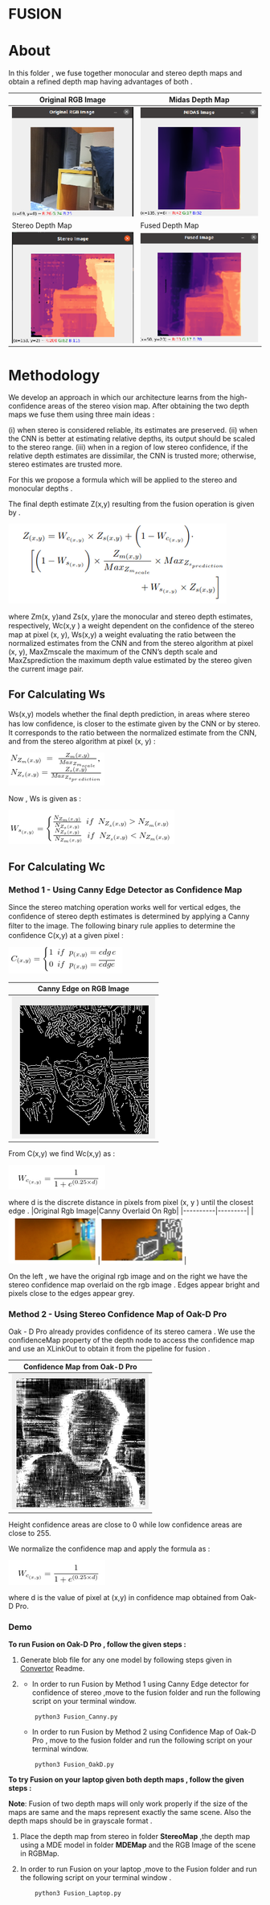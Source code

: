 # FUSION

# About 

In this folder , we fuse together monocular and stereo depth maps and obtain a refined depth map having advantages of both . 

|Original RGB Image|Midas Depth Map|
|----------|-----------|
|![ORGB](../Assets/Images/OrgRGB.png)|![mid](../Assets/Images/Midasimage.png)
|Stereo Depth Map|Fused Depth Map|
|![SDM](../Assets/Images/StereoImg.png)|![FDM](../Assets/Images/FusedImg.png)

# Methodology 

We develop an approach in which our architecture learns from the high-confidence areas of the stereo vision map. After obtaining the two depth maps we fuse them using three main ideas :

(i) when stereo is considered reliable, its estimates are preserved.
(ii) when the CNN is better at estimating relative depths, its output should be scaled to the stereo range.
(iii) when in a region of low stereo confidence, if the relative depth estimates are dissimilar, the CNN is trusted more; otherwise, stereo estimates are trusted more.

For this we propose a formula which will be applied to the stereo and monocular depths .



The final depth estimate Z(x,y) resulting from the fusion operation is given by .

![Fusion_Formula](../Assets/Images/Fusion_Formula.png)

where Zm(x, y)and Zs(x, y)are the monocular and stereo depth estimates, respectively, Wc(x,y ) a weight dependent on the conﬁdence of the stereo map at pixel (x, y), Ws(x,y) a weight evaluating the ratio between the normalized estimates from the CNN and from the stereo algorithm at pixel (x, y), MaxZmscale the maximum of the CNN’s depth scale and MaxZsprediction the maximum depth value estimated by the stereo given the current image pair.

## For Calculating Ws 

Ws(x,y) models whether the ﬁnal depth prediction, in areas where stereo has low conﬁdence, is closer to the estimate given by the CNN or by stereo. It corresponds to the ratio between the normalized estimate from the CNN, and from the stereo algorithm at pixel (x, y) : 

![Nzm_Nzs](../Assets/Images/Nzm_Nzs.png)

Now , Ws is given as : 

![Ws](../Assets/Images/Ws.png)


## For Calculating Wc

### Method 1 - Using Canny Edge Detector as Confidence Map



Since the stereo matching operation works well for vertical
edges, the conﬁdence of stereo depth estimates is determined
by applying a Canny ﬁlter to the image. The following
binary rule applies to determine the conﬁdence C(x,y) at a given pixel :


![Canny_Formula](../Assets/Images/Canny_formula.png)

|Canny Edge on RGB Image|
|----------|
|![Wc_Canny](../Assets/Images/Wc_Canny.png)|

From C(x,y) we find Wc(x,y) as :

![Wc_Formula](../Assets/Images/Wc_formula.png)

where d is the discrete distance in pixels from pixel (x, y ) until the closest edge .
|Original Rgb Image|Canny Overlaid On Rgb|
|----------|---------|
|![ORG_RGB ](../Assets/Images/Original_RGB.png)|![Can_RGB](../Assets/Images/Canny_On_RGB.png)|

On the left , we have the original rgb image and on the right we have the stereo confidence map overlaid on the rgb image . Edges appear bright and pixels close to the edges appear grey. 

### Method 2 - Using Stereo Confidence Map of Oak-D Pro

Oak - D Pro already provides confidence of its stereo camera . We use the confidenceMap property of the depth node to access the confidence map and use an XLinkOut to obtain it from the pipeline for fusion . 

|Confidence Map from Oak-D Pro|
|----------|
|![Wc_OAKD](../Assets/Images/Wc_OAKD.png)|

Height confidence areas are close to 0 while low confidence areas are close to 255. 

We normalize the confidence map and apply the formula as :

![Wc_Formula](../Assets/Images/Wc_formula.png)

where d is the value of pixel at (x,y) in confidence map obtained from Oak-D Pro.




### Demo
**To run Fusion on Oak-D Pro , follow the given steps :**

1. Generate blob file for any one model by following steps given in [Convertor](../Assets/Images/Converter) Readme.


1. 
    * In order to run Fusion by Method 1 using Canny Edge detector for confidence of stereo ,move to the fusion folder and run the following script on your terminal window.

    ```
        python3 Fusion_Canny.py
    ```

    * In order to run Fusion by Method 2 using Confidence Map of Oak-D Pro , move to the fusion folder and run the following script on your terminal window.


    
    ```
        python3 Fusion_OakD.py
    ```

**To try Fusion on your laptop given both depth maps , follow the given steps :**


**Note**: Fusion of two depth maps will only work properly if the size of the maps are same and the maps represent exactly the same scene. Also the depth maps should be in grayscale format .

1. Place the depth map from stereo in folder **StereoMap** ,the depth map using a MDE model in folder **MDEMap** and the RGB Image of the scene in RGBMap.

1. 
    In order to run Fusion on your laptop ,move to the Fusion folder and run the following script on your terminal window .

    ```
        python3 Fusion_Laptop.py
    ```


